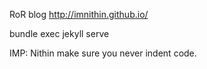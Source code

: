 RoR blog  http://imnithin.github.io/


bundle exec jekyll serve


IMP: Nithin make sure you never indent code.

